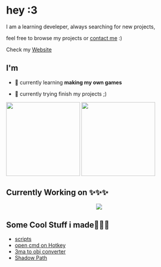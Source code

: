 

<!--

<details><summary>MORE</summary><br><p>soon</p></details>

-->

<!--

<pre>
 ______  _                                ______                        
(_____ \| |                              / _____)                       
 _____) ) | ____ _   _    ____  _   _   | /  ___  ____ ____   ____  ___ 
|  ____/| |/ _  | | | |  |    \| | | |  | | (___)/ _  |    \ / _  )/___)
| |     | ( ( | | |_| |  | | | | |_| |  | \____/( ( | | | | ( (/ /|___ |
|_|     |_|\_||_|\__  |  |_|_|_|\__  |   \_____/ \_||_|_|_|_|\____|___/ 
                (____/         (____/                                   
</pre>

-->

<!--

Credits

ASCII Text

<a href="https://manytools.org/hacker-tools/ascii-banner/"></a>

-->

# hey :3

I am a learning develeper, always searching for new projects,

feel free to browse my projects or [contact me](https://discord.com/users/843919195187183637) :)

Check my [Website](https://shadowdara.github.io)

## I'm

- 🌱 currently learning **making my own games**

- 🔭 currently trying finish my projects ;)

<!--

<details><summary>Discord</summary>

[![Discord Presence](https://lanyard.cnrad.dev/api/843919195187183637)](https://discord.com/users/843919195187183637)

</details>

-->

<picture>
  <source
    srcset="https://github-readme-stats.vercel.app/api?username=Shadowdara&theme=midnight-purple&show_icons=true"
    media="(prefers-color-scheme: dark)"
  />
  <source
    srcset="https://github-readme-stats.vercel.app/api?username=Shadowdara&theme=midnight-purple&show_icons=true&bg_color=FFE1FA&text_color=000000&title_color=FF00D8"
    media="(prefers-color-scheme: light), (prefers-color-scheme: no-preference)"
  />
  <img height=200 src="https://github-readme-stats.vercel.app/api?username=Shadowdara&theme=midnight-purple&show_icons=true" />
</picture>

<!-- Graph View Nor -->
<picture>
  <source
    srcset="https://github-readme-stats.vercel.app/api/top-langs/?username=Shadowdara&exclude_repo=upptime&layout=compact&theme=midnight-purple&langs_count=8&hide=markdown,ini"
    media="(prefers-color-scheme: dark)"
  />
  <source
    srcset="https://github-readme-stats.vercel.app/api/top-langs/?username=Shadowdara&exclude_repo=upptime&layout=compact&theme=midnight-purple&bg_color=FFE1FA&text_color=000000&title_color=FF00D8&langs_count=8&hide=markdown,ini"
    media="(prefers-color-scheme: light), (prefers-color-scheme: no-preference)"
  />
  <img height=200 src="https://github-readme-stats.vercel.app/api/top-langs/?username=Shadowdara&exclude_repo=upptime&layout=compact&theme=midnight-purple&langs_count=8&hide=markdown,ini" />
</picture>


## Currently Working on ✨✨✨

<div align="center">

<a href="https://github.com/ShadowDara/xournalpp-plugin-hub-idea">
<picture>
  <source
    srcset="https://github-readme-stats.vercel.app/api/pin/?username=shadowdara&repo=xournalpp-plugin-hub-idea&theme=midnight-purple"
    media="(prefers-color-scheme: dark)"
  />
  <source
    srcset="https://github-readme-stats.vercel.app/api/pin/?username=shadowdara&repo=xournalpp-plugin-hub-idea&theme=midnight-purple&show_icons=true&bg_color=FFE1FA&text_color=000000&title_color=FF00D8"
    media="(prefers-color-scheme: light), (prefers-color-scheme: no-preference)"
  />
  <img src="https://github-readme-stats.vercel.app/api/pin/?username=shadowdara&repo=xournalpp-plugin-hub-idea&theme=midnight-purple" />
</picture>
</a>

<!--
<a href="https://github.com/ShadowDara/FolderSize">
<picture>
  <source
    srcset="https://github-readme-stats.vercel.app/api/pin/?username=shadowdara&repo=FolderSize&theme=midnight-purple"
    media="(prefers-color-scheme: dark)"
  />
  <source
    srcset="https://github-readme-stats.vercel.app/api/pin/?username=shadowdara&repo=FolderSize&theme=midnight-purple&show_icons=true&bg_color=FFE1FA&text_color=000000&title_color=FF00D8"
    media="(prefers-color-scheme: light), (prefers-color-scheme: no-preference)"
  />
  <img src="https://github-readme-stats.vercel.app/api/pin/?username=shadowdara&repo=FolderSize&theme=midnight-purple" />
</picture>
</a>
-->

</div>


## Some Cool Stuff i made🌟🌟🌟
<!--
<div align="center">

<a href="https://github.com/ShadowDara/checkstaticfiles">
<picture>
  <source
    srcset="https://github-readme-stats.vercel.app/api/pin/?username=shadowdara&repo=checkstaticfiles&theme=midnight-purple"
    media="(prefers-color-scheme: dark)"
  />
  <source
    srcset="https://github-readme-stats.vercel.app/api/pin/?username=shadowdara&repo=checkstaticfiles&theme=midnight-purple&show_icons=true&bg_color=FFE1FA&text_color=000000&title_color=FF00D8"
    media="(prefers-color-scheme: light), (prefers-color-scheme: no-preference)"
  />
  <img src="https://github-readme-stats.vercel.app/api/pin/?username=shadowdara&repo=checkstaticfiles&theme=midnight-purple" />
</picture>
</a>

</div>


## More Stuff
-->
- [scripts](https://github.com/shadowdara/scripts)
- [open cmd on Hotkey](https://github.com/ShadowDara/open-cmd-on-Hotkey)
- [3ma to obj converter](https://github.com/ShadowDara/3ma-to-obj-converter-python)
- [Shadow Path](https://github.com/shadowdara/shadow-paths)

<!--

<details><summary>TODO</summary>

- [ ] automatic md index

</details>

-->

